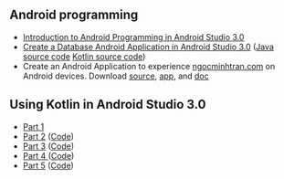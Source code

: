 <h2>Android programming</h2>
<ul>
<li><a href="https://dzone.com/articles/introduction-to-android-programming-using-the-andr">Introduction to Android Programming in Android Studio 3.0</a></li>
<li><a href="https://dzone.com/articles/create-a-database-android-application-in-android-s">Create a Database Android Application in Android Studio 3.0</a> (<a href="https://github.com/TranNgocMinh/Kotlin-and-Android/tree/master/DabaseAndroidAppJava">Java source code</a> <a href="https://github.com/TranNgocMinh/Kotlin-and-Android/tree/master/DatabaseAndroidAppKotlin">Kotlin source code</a>)</li>
  <li>Create an Android Application to experience <a href="https://ngocminhtran.com/">ngocminhtran.com</a> on Android devices. Download <a href="https://github.com/TranNgocMinh/Kotlin-and-Android/tree/master/ngocminhtranApp">source</a>, <a href="https://github.com/TranNgocMinh/Kotlin-and-Android/blob/master/ngocminhtranApp/app-debug.apk">app</a>, and <a href="https://www.codeproject.com/Tips/1239597/An-experience-about-using-Webview-in-Android-Studi">doc</a></li>
</ul>
<h2>Using Kotlin in Android Studio 3.0</h2>
<ul>
<li><a href="https://dzone.com/articles/using-kotlin-in-android-studio-30-part-1">Part 1</a></li>
<li><a href="https://dzone.com/articles/using-kotlin-in-android-studio-30-part-2">Part 2</a> (<a href="https://github.com/TranNgocMinh/Kotlin-and-Android/tree/master/Part2">Code</a>)</li>
<li><a href="https://dzone.com/articles/using-kotlin-in-android-studio-30-part-3">Part 3</a> (<a href="https://github.com/TranNgocMinh/Kotlin-and-Android/tree/master/Part3">Code</a>)</li>
<li><a href="https://dzone.com/articles/using-kotlin-in-android-studio-30-part-4">Part 4 </a> (<a href="https://github.com/TranNgocMinh/Kotlin-and-Android/tree/master/Part4">Code</a>)</li>
<li><a href="https://dzone.com/articles/using-kotlin-in-android-studio-30-part-5">Part 5</a> (<a href="https://github.com/TranNgocMinh/Kotlin-and-Android/tree/master/Part5">Code</a>)</li>
</ul>
